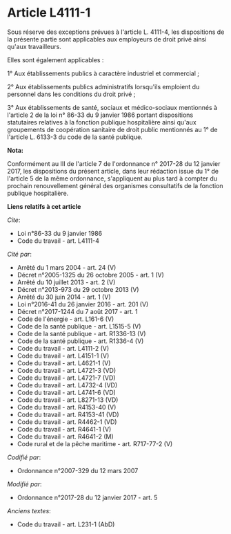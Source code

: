 # Article L4111-1

Sous réserve des exceptions prévues à l'article L. 4111-4, les dispositions de la présente partie sont applicables aux
employeurs de droit privé ainsi qu'aux travailleurs.

Elles sont également applicables :

1° Aux établissements publics à caractère industriel et commercial ;

2° Aux établissements publics administratifs lorsqu'ils emploient du personnel dans les conditions du droit privé ;

3° Aux établissements de santé, sociaux et médico-sociaux mentionnés à l'article 2 de la loi n° 86-33 du 9 janvier 1986
portant dispositions statutaires relatives à la fonction publique hospitalière ainsi qu'aux groupements de coopération
sanitaire de droit public  mentionnés au 1° de l'article L. 6133-3 du code de la santé publique.

**Nota:**

Conformément au III de l'article 7 de l'ordonnance n° 2017-28 du 12 janvier 2017, les dispositions du présent article, dans
leur rédaction issue du 1° de l'article 5 de la même ordonnance, s'appliquent au plus tard à compter du prochain
renouvellement général des organismes consultatifs de la fonction publique hospitalière.

**Liens relatifs à cet article**

_Cite_:

  - Loi n°86-33 du 9 janvier 1986
  - Code du travail - art. L4111-4

_Cité par_:

  - Arrêté du 1 mars 2004 - art. 24 (V)
  - Décret n°2005-1325 du 26 octobre 2005 - art. 1 (V)
  - Arrêté du 10 juillet 2013 - art. 2 (V)
  - Décret n°2013-973 du 29 octobre 2013 (V)
  - Arrêté du 30 juin 2014 - art. 1 (V)
  - Loi n°2016-41 du 26 janvier 2016 - art. 201 (V)
  - Décret n°2017-1244 du 7 août 2017 - art. 1
  - Code de l'énergie - art. L161-6 (V)
  - Code de la santé publique - art. L1515-5 (V)
  - Code de la santé publique - art. R1336-13 (V)
  - Code de la santé publique - art. R1336-4 (V)
  - Code du travail - art. L4111-2 (V)
  - Code du travail - art. L4151-1 (V)
  - Code du travail - art. L4621-1 (V)
  - Code du travail - art. L4721-3 (VD)
  - Code du travail - art. L4721-7 (VD)
  - Code du travail - art. L4732-4 (VD)
  - Code du travail - art. L4741-6 (VD)
  - Code du travail - art. L8271-13 (VD)
  - Code du travail - art. R4153-40 (V)
  - Code du travail - art. R4153-41 (VD)
  - Code du travail - art. R4462-1 (VD)
  - Code du travail - art. R4641-1 (V)
  - Code du travail - art. R4641-2 (M)
  - Code rural et de la pêche maritime - art. R717-77-2 (V)

_Codifié par_:

  - Ordonnance n°2007-329 du 12 mars 2007

_Modifié par_:

  - Ordonnance n°2017-28 du 12 janvier 2017 - art. 5

_Anciens textes_:

  - Code du travail - art. L231-1 (AbD)
